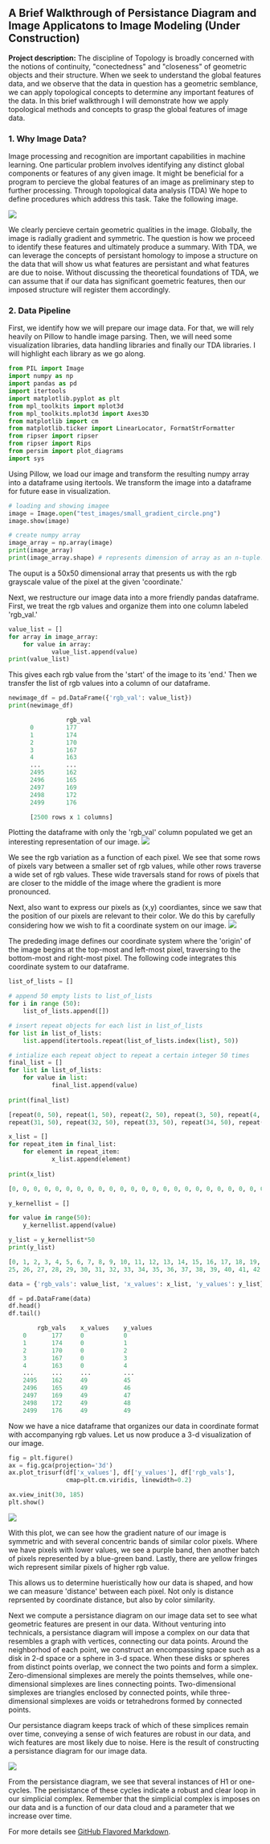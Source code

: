## A Brief Walkthrough of Persistance Diagram and Image Applicatons to Image Modeling (Under Construction)

**Project description:** The discipline of Topology is broadly concerned with the notions of continuity, "conectedness" and "closeness" of geometric objects and their structure. When we seek to understand the global features data, and we observe that the data in question has a geometric semblance, we can apply topological concepts to determine any important features of the data. In this brief walkthrough I will demonstrate how we apply topological methods and concepts to grasp the global features of image data.

### 1. Why Image Data?

Image processing and recognition are important capabilities in machine learning. One particular problem involves identifying any distinct global components or features of any given image. It might be beneficial for a program to percieve the global features of an image as preliminary step to further processing. Through topological data analysis (TDA) We hope to define procedures which address this task. Take the following image.

<img src="images/gradient_circle_2.png?raw=true"/>

We clearly percieve certain geometric qualities in the image. Globally, the image is radially gradient and symmetric. The question is how we proceed to identify these features and ultimately produce a summary. With TDA, we can leverage the concepts of persistant homology to impose a structure on the data that will show us what features are persistant and what features are due to noise. Without discussing the theoretical foundations of TDA, we can assume that if our data has significant goemetric features, then our imposed structure will register them accordingly. 

### 2. Data Pipeline
First, we identify how we will prepare our image data. For that, we will rely heavily on Pillow to handle image parsing. Then, we will need some visualization libraries, data handling libraries and finally our TDA libraries. I will highlight each library as we go along.

```python
from PIL import Image
import numpy as np
import pandas as pd
import itertools
import matplotlib.pyplot as plt
from mpl_toolkits import mplot3d
from mpl_toolkits.mplot3d import Axes3D
from matplotlib import cm
from matplotlib.ticker import LinearLocator, FormatStrFormatter
from ripser import ripser
from ripser import Rips
from persim import plot_diagrams
import sys

```
Using Pillow, we load our image and transform the resulting numpy array into a dataframe using itertools. We transform the image into a dataframe for future ease in visualization. 

```python
# loading and showing imagee
image = Image.open("test_images/small_gradient_circle.png")
image.show(image)

# create numpy array
image_array = np.array(image)
print(image_array)
print(image_array.shape) # represents dimension of array as an n-tuple. Dimensions of array should match image dimensions.

```
The ouput is a 50x50 dimensional array that presents us with the rgb grayscale value of the pixel at the given 'coordinate.'

Next, we restructure our image data into a more friendly pandas dataframe. First, we treat the rgb values and organize them into one column labeled
'rgb_val.'

```python
value_list = []
for array in image_array:
    for value in array:
            value_list.append(value)
print(value_list)  

```
This gives each rgb value from the 'start' of the image to its 'end.' Then we transfer the list of rgb values into a column of our dataframe.

```python
newimage_df = pd.DataFrame({'rgb_val': value_list})
print(newimage_df)

```


```python
                rgb_val
      0         177
      1         174
      2         170
      3         167
      4         163
      ...       ...
      2495      162
      2496      165
      2497      169
      2498      172
      2499      176

      [2500 rows x 1 columns]


```

Plotting the dataframe with only the 'rgb_val' column populated we get an interesting representation of our image. 
<img src="images/rgb_vals.png?raw=true"/>

We see the rgb variation as a function of each pixel. We see that some rows of pixels vary between a smaller set of rgb values, while other rows
traverse a wide set of rgb values. These wide traversals stand for rows of pixels that are closer to the middle of the image where the gradient is 
more pronounced.

Next, also want to express our pixels as (x,y) coordiantes, since we saw that the position of our pixels are relevant to their color. 
We do this by carefully considering how we wish to fit a coordinate system on our image.
<img src="images/coordinate_system.png?raw=true"/>

The prededing image defines our coordinate system where the 'origin' of the image begins at the top-most and left-most pixel, traversing to the bottom-most and right-most pixel. The following code integrates this coordinate system to our dataframe.

```python
list_of_lists = []

# append 50 empty lists to list_of_lists
for i in range (50):
    list_of_lists.append([])

# insert repeat objects for each list in list_of_lists
for list in list_of_lists:
    list.append(itertools.repeat(list_of_lists.index(list), 50))

# intialize each repeat object to repeat a certain integer 50 times   
final_list = []
for list in list_of_lists:
    for value in list:
            final_list.append(value)
                    
print(final_list)    

```
```python
[repeat(0, 50), repeat(1, 50), repeat(2, 50), repeat(3, 50), repeat(4, 50), repeat(5, 50), repeat(6, 50), repeat(7, 50), repeat(8, 50), repeat(9, 50), repeat(10, 50), repeat(11, 50), repeat(12, 50), repeat(13, 50), repeat(14, 50), repeat(15, 50), repeat(16, 50), repeat(17, 50), repeat(18, 50), repeat(19, 50), repeat(20, 50), repeat(21, 50), repeat(22, 50), repeat(23, 50), repeat(24, 50), repeat(25, 50), repeat(26, 50), repeat(27, 50), repeat(28, 50), repeat(29, 50), repeat(30, 50),
repeat(31, 50), repeat(32, 50), repeat(33, 50), repeat(34, 50), repeat(35, 50), repeat(36, 50), repeat(37, 50), repeat(38, 50), repeat(39, 50), repeat(40, 50), repeat(41, 50), repeat(42, 50), repeat(43, 50), repeat(44, 50), repeat(45, 50), repeat(46, 50), repeat(47, 50), repeat(48, 50), repeat(49, 50)]


```
```python
x_list = []
for repeat_item in final_list:
    for element in repeat_item:
            x_list.append(element)
                    
print(x_list) 
```
```python
[0, 0, 0, 0, 0, 0, 0, 0, 0, 0, 0, 0, 0, 0, 0, 0, 0, 0, 0, 0, 0, 0, 0, 0, 0, 0, 0, 0, 0, 0, 0, 0, 0, 0, 0, 0, 0, 0, 0, 0, 0, 0, 0, 0, 0, 0, 0, 0, 0, 0, .... ,49, 49, 49, 49, 49, 49, 49, 49, 49, 49, 49, 49, 49, 49, 49, 49, 49, 49, 49, 49, 49, 49, 49, 49, 49, 49, 49, 49, 49, 49, 49, 49, 49, 49, 49, 49, 49, 49, 49, 49, 49, 49, 49, 49, 49, 49, 49, 49, 49, 49]

```

```python
y_kernellist = []

for value in range(50):
    y_kernellist.append(value)

y_list = y_kernellist*50
print(y_list)


```
```python
[0, 1, 2, 3, 4, 5, 6, 7, 8, 9, 10, 11, 12, 13, 14, 15, 16, 17, 18, 19, 20, 21, 22, 23, 24, 25, 26, 27, 28, 29, 30, 31, 32, 33, 34, 35, 36, 37, 38, 39, 40, 41, 42, 43, 44, 45, 46, 47, 48, 49, ... , 0, 1, 2, 3, 4, 5, 6, 7, 8, 9, 10, 11, 12, 13, 14, 15, 16, 17, 18, 19, 20, 21, 22, 23, 24, 25, 26, 27, 28, 29, 30, 31, 32, 33, 34, 35, 36, 37, 38, 39, 40, 41, 42, 43, 44, 45, 46, 47, 48, 49, 0, 1, 2, 3, 4, 5, 6, 7, 8, 9, 10, 11, 12, 13, 14, 15, 16, 17, 18, 19, 20, 21, 22, 23, 24, 25, 26, 27, 28, 29, 30, 31, 32, 33, 34, 35, 36, 37, 38, 39, 40, 41, 42, 43, 44, 45, 46, 47, 48, 49, 0, 1, 2, 3, 4, 5, 6, 7, 8, 9, 10, 11, 12, 13, 14, 15, 16, 17, 18, 19, 20, 21, 22, 23, 24,
25, 26, 27, 28, 29, 30, 31, 32, 33, 34, 35, 36, 37, 38, 39, 40, 41, 42, 43, 44, 45, 46, 47, 48, 49]

```

```python
data = {'rgb_vals': value_list, 'x_values': x_list, 'y_values': y_list}

df = pd.DataFrame(data)
df.head()
df.tail()

```
```python
        rgb_vals    x_values    y_values
    0       177     0           0
    1       174     0           1
    2       170     0           2
    3       167     0           3
    4       163     0           4
    ...     ...     ...         ...    
    2495    162     49          45
    2496    165     49          46
    2497    169     49          47
    2498    172     49          48
    2499    176     49          49

```

Now we have a nice dataframe that organizes our data in coordinate format with accompanying rgb values. Let us now produce a 3-d visualization of our 
image.

```python
fig = plt.figure()
ax = fig.gca(projection='3d')
ax.plot_trisurf(df['x_values'], df['y_values'], df['rgb_vals'], 
                cmap=plt.cm.viridis, linewidth=0.2)

ax.view_init(30, 185)
plt.show()

```
<img src="images/3d_plot.png?raw=true"/>

With this plot, we can see how the gradient nature of our image is symmetric and with several concentric bands of similar color pixels. Where we have pixels with lower values, we see a purple band, then another batch of pixels represented by a blue-green band. Lastly, there are yellow fringes wich represent similar pixels of higher rgb value.

This allows us to determine hueristically how our data is shaped, and how we can measure 'distance' between each pixel. Not only is distance reprsented by 
coordinate distance, but also by color similarity. 

Next we compute a persistance diagram on our image data set to see what geometric features are present in our data. Without venturing into technicals, a persistance diagram will impose a complex on our data that resembles a graph with vertices, connecting our data points. Around the neighborhod of each point, we construct an encompassing space such as a disk in 2-d space or a sphere in 3-d space. When these disks or spheres from distinct points overlap, we connect the two points and
form a simplex. Zero-dimensional simplexes are merely the points themselves, while one-dimensional simplexes are lines connecting points. Two-dimensional simplexes are triangles enclosed by connected points, while three-dimensional simplexes are voids or tetrahedrons formed by connected points.

Our persistance diagram keeps track of which of these simplices remain over time, conveying a sense of wich features are robust in our data, and wich features are most likely due to noise. Here is the result of constructing a persistance diagram for our image data.


<img src="images/pers_diagram.png?raw=true"/>

From the persistance diagram, we see that several instances of H1 or one-cycles. The perisistance of these cycles indicate a robust and clear loop in our simplicial complex. 
Remember that the simplicial complex is imposes on our data and is a function of our data cloud and a parameter that we increase over time. 








For more details see [GitHub Flavored Markdown](https://guides.github.com/features/mastering-markdown/).
